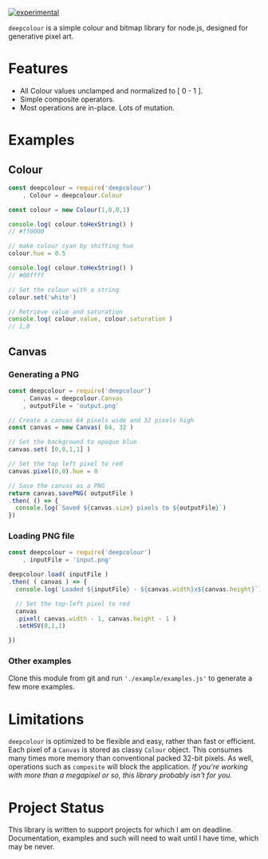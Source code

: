 [![experimental](http://hughsk.github.io/stability-badges/dist/experimental.svg)](http://github.com/hughsk/stability-badges)

`deepcolour` is a simple colour and bitmap library for node.js, designed for generative pixel art.

# Features

* All Colour values unclamped and normalized to [ 0 - 1 ].
* Simple composite operators.
* Most operations are in-place. Lots of mutation.


# Examples

## Colour
``` javascript
const deepcolour = require('deepcolour')
    , Colour = deepcolour.Colour

const colour = new Colour(1,0,0,1)

console.log( colour.toHexString() )
// #ff0000

// make colour cyan by shifting hue
colour.hue = 0.5

console.log( colour.toHexString() )
// #00ffff

// Set the colour with a string
colour.set('white')

// Retrieve value and saturation
console.log( colour.value, colour.saturation )
// 1,0
```

## Canvas

### Generating a PNG
``` javascript
const deepcolour = require('deepcolour')
    , Canvas = deepcolour.Canvas
    , outputFile = 'output.png'

// Create a canvas 64 pixels wide and 32 pixels high
const canvas = new Canvas( 64, 32 )

// Set the background to opaque blue
canvas.set( [0,0,1,1] )

// Set the top left pixel to red
canvas.pixel(0,0).hue = 0

// Save the canvas as a PNG
return canvas.savePNG( outputFile )
.then( () => {
  console.log(`Saved ${canvas.size} pixels to ${outputFile}`)
})
```

### Loading PNG file
``` javascript
const deepcolour = require('deepcolour')
    , inputFile = 'input.png'

deepcolour.load( inputFile )
.then( ( canvas ) => {
  console.log(`Loaded ${inputFile} - ${canvas.width}x${canvas.height}`)

  // Set the top-left pixel to red
  canvas
  .pixel( canvas.width - 1, canvas.height - 1 )
  .setHSV(0,1,1)

})
```



### Other examples
Clone this module from git and run `'./example/examples.js'` to generate a few more examples.

# Limitations

`deepcolour` is optimized to be flexible and easy, rather than fast or efficient. Each pixel of a `Canvas` is stored as classy `Colour` object. This consumes many times more memory than conventional packed 32-bit pixels. As well, operations such as `composite` will block the application. *If you're working with more than a megapixel or so, this library probably isn't for you.*

# Project Status

This library is written to support projects for which I am on deadline.
Documentation, examples and such will need to wait until I have time, which
may be never.
